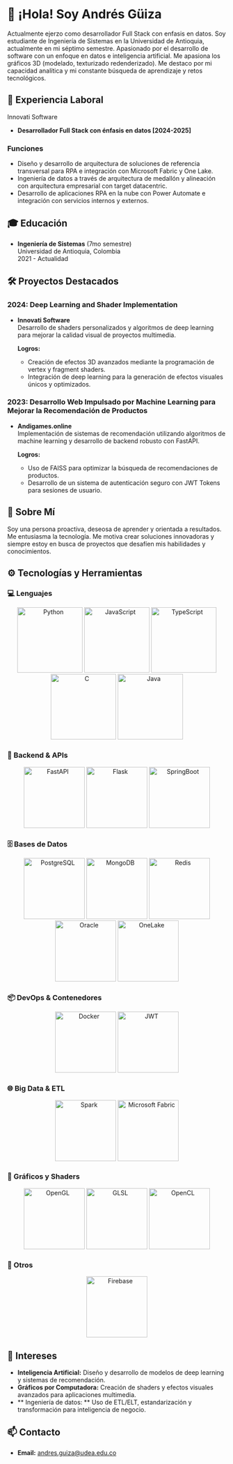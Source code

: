 # 👋 ¡Hola! Soy Andrés Güiza

Actualmente ejerzo como desarrollador Full Stack con enfasis en datos. Soy  estudiante de Ingeniería de Sistemas en la Universidad de Antioquia, actualmente en mi séptimo semestre. Apasionado por el desarrollo de software con un enfoque en datos e inteligencia artificial. Me apasiona los gráficos 3D (modelado, texturizado redenderizado). Me destaco por mi capacidad analítica y mi constante búsqueda de aprendizaje y retos tecnológicos.

## 💼 Experiencia Laboral
Innovati Software
- **Desarrollador Full Stack con énfasis en datos [2024-2025]**
  
### **Funciones**
- Diseño y desarrollo de arquitectura de soluciones de referencia transversal para RPA e integración con Microsoft Fabric y One Lake.
- Ingeniería de datos a través de arquitectura de medallón y alineación con arquitectura empresarial con target datacentric.
- Desarrollo de aplicaciones RPA en la nube con Power Automate e integración con servicios internos y externos.

## 🎓 Educación

- **Ingeniería de Sistemas** (7mo semestre)  
  Universidad de Antioquia, Colombia  
  2021 - Actualidad

## 🛠 Proyectos Destacados

### 2024: Deep Learning and Shader Implementation
- **Innovati Software**  
  Desarrollo de shaders personalizados y algoritmos de deep learning para mejorar la calidad visual de proyectos multimedia.

  **Logros:**
  - Creación de efectos 3D avanzados mediante la programación de vertex y fragment shaders.
  - Integración de deep learning para la generación de efectos visuales únicos y optimizados.

### 2023: Desarrollo Web Impulsado por Machine Learning para Mejorar la Recomendación de Productos
- **Andigames.online**  
  Implementación de sistemas de recomendación utilizando algoritmos de machine learning y desarrollo de backend robusto con FastAPI.

  **Logros:**
  - Uso de FAISS para optimizar la búsqueda de recomendaciones de productos.
  - Desarrollo de un sistema de autenticación seguro con JWT Tokens para sesiones de usuario.

## 🚀 Sobre Mí

Soy una persona proactiva, deseosa de aprender y orientada a resultados. Me entusiasma la tecnología. Me motiva crear soluciones innovadoras y siempre estoy en busca de proyectos que desafíen mis habilidades y conocimientos.

## ⚙️ Tecnologías y Herramientas

### 💻 Lenguajes
<p align="center">
  <img alt="Python" src="https://img.shields.io/badge/Python-3776AB?logo=python&style=for-the-badge" width="150" />
  <img alt="JavaScript" src="https://img.shields.io/badge/JavaScript-F7DF1E?logo=javascript&style=for-the-badge" width="150" />
  <img alt="TypeScript" src="https://img.shields.io/badge/TypeScript-3178C6?logo=typescript&style=for-the-badge" width="150" />
  <img alt="C" src="https://img.shields.io/badge/C-00599C?logo=c&style=for-the-badge" width="150" />
  <img alt="Java" src="https://img.shields.io/badge/Java-007396?logo=java&style=for-the-badge" width="150" />
</p>

### 🔧 Backend & APIs
<p align="center">
  <img alt="FastAPI" src="https://img.shields.io/badge/FastAPI-009688?logo=fastapi&style=for-the-badge" width="140" />
  <img alt="Flask" src="https://img.shields.io/badge/Flask-000000?logo=flask&style=for-the-badge" width="140" />
  <img alt="SpringBoot" src="https://img.shields.io/badge/SpringBoot-6DB33F?logo=springboot&style=for-the-badge" width="140" />
</p>

### 🗄️ Bases de Datos
<p align="center">
  <img alt="PostgreSQL" src="https://img.shields.io/badge/PostgreSQL-316192?logo=postgresql&style=for-the-badge" width="140" />
  <img alt="MongoDB" src="https://img.shields.io/badge/MongoDB-47A248?logo=mongodb&style=for-the-badge" width="140" />
  <img alt="Redis" src="https://img.shields.io/badge/Redis-DC382D?logo=redis&style=for-the-badge" width="140" />
  <img alt="Oracle" src="https://img.shields.io/badge/Oracle-F80000?logo=oracle&style=for-the-badge" width="140" />
  <img alt="OneLake" src="https://img.shields.io/badge/OneLake-0052CC?style=for-the-badge" width="140" />
</p>

### 📦 DevOps & Contenedores
<p align="center">
  <img alt="Docker" src="https://img.shields.io/badge/Docker-2496ED?logo=docker&style=for-the-badge" width="140" />
  <img alt="JWT" src="https://img.shields.io/badge/JWT-000000?logo=jsonwebtoken&style=for-the-badge" width="140" />
</p>

### 🌐 Big Data & ETL
<p align="center">
  <img alt="Spark" src="https://img.shields.io/badge/Spark-E25A1C?logo=apache-spark&style=for-the-badge" width="140" />
  <img alt="Microsoft Fabric" src="https://img.shields.io/badge/Microsoft%20Fabric-0078D4?style=for-the-badge" width="140" />
</p>

### 🎨 Gráficos y Shaders
<p align="center">
  <img alt="OpenGL" src="https://img.shields.io/badge/OpenGL-5586A4?logo=opengl&style=for-the-badge" width="140" />
  <img alt="GLSL" src="https://img.shields.io/badge/GLSL-128E68?style=for-the-badge" width="140" />
  <img alt="OpenCL" src="https://img.shields.io/badge/OpenCL-ED2E25?logo=opencl&style=for-the-badge" width="140" />
</p>

### 🔗 Otros
<p align="center">
  <img alt="Firebase" src="https://img.shields.io/badge/Firebase-FFCA28?logo=firebase&style=for-the-badge" width="140" />
</p>

## 🎯 Intereses

- **Inteligencia Artificial:** Diseño y desarrollo de modelos de deep learning y sistemas de recomendación.
- **Gráficos por Computadora:** Creación de shaders y efectos visuales avanzados para aplicaciones multimedia.
- ** Ingeniería de datos: ** Uso de ETL/ELT, estandarización y transformación para inteligencia de negocio.

## 📫 Contacto

- **Email:** [andres.guiza@udea.edu.co](mailto:andres.guiza@udea.edu.co)
